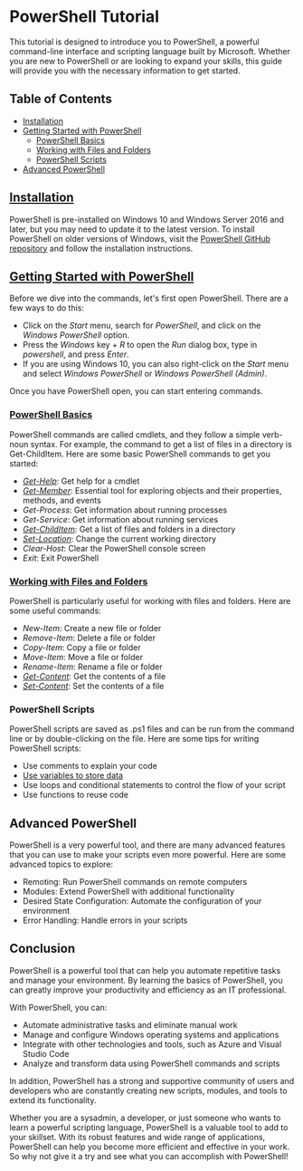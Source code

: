 # PowerShell Tutorial

This tutorial is designed to introduce you to PowerShell, a powerful command-line interface and scripting language built by Microsoft. Whether you are new to PowerShell or are looking to expand your skills, this guide will provide you with the necessary information to get started.

## Table of Contents
- [Installation](Install\installation.md)
- [Getting Started with PowerShell](#getting-started-with-powershell)
    - [PowerShell Basics](#powershell-basics)
    - [Working with Files and Folders](#working-with-files-and-folders)
    - [PowerShell Scripts](#powershell-scripts)
- [Advanced PowerShell](#advanced-powershell)

## [Installation](Install\installation.md)
PowerShell is pre-installed on Windows 10 and Windows Server 2016 and later, but you may need to update it to the latest version. To install PowerShell on older versions of Windows, visit the [PowerShell GitHub repository](https://github.com/PowerShell/PowerShell) and follow the installation instructions.

## [Getting Started with PowerShell](GetStart.md)
Before we dive into the commands, let's first open PowerShell. There are a few ways to do this:

+ Click on the *Start* menu, search for *PowerShell*, and click on the *Windows PowerShell* option.
+ Press the *Windows* key + *R* to open the *Run* dialog box, type in *powershell*, and press *Enter*.
+ If you are using Windows 10, you can also right-click on the *Start* menu and select *Windows PowerShell* or *Windows PowerShell (Admin)*.

Once you have PowerShell open, you can start entering commands.

### [PowerShell Basics](GetStart.md)
PowerShell commands are called cmdlets, and they follow a simple verb-noun syntax. For example, the command to get a list of files in a directory is Get-ChildItem. Here are some basic PowerShell commands to get you started:

+ [*Get-Help*](gethelp.md): Get help for a cmdlet
+ [*Get-Member*](get_member.md): Essential tool for exploring objects and their properties, methods, and events
+ *Get-Process*: Get information about running processes
+ *Get-Service*: Get information about running services
+ [*Get-ChildItem*](files_folders.md#get-childitem): Get a list of files and folders in a directory
+ [*Set-Location*](files_folders.md#set-location): Change the current working directory
+ *Clear-Host*: Clear the PowerShell console screen
+ *Exit*: Exit PowerShell

### [Working with Files and Folders](files_folders.md)
PowerShell is particularly useful for working with files and folders. Here are some useful commands:

+ *New-Item*: Create a new file or folder
+ *Remove-Item*: Delete a file or folder
+ *Copy-Item*: Copy a file or folder
+ *Move-Item*: Move a file or folder
+ *Rename-Item*: Rename a file or folder
+ [*Get-Content*](out_format.md#get-content): Get the contents of a file
+ [*Set-Content*](out_format.md#set-content): Set the contents of a file

### PowerShell Scripts

PowerShell scripts are saved as .ps1 files and can be run from the command line or by double-clicking on the file. Here are some tips for writing PowerShell scripts:

+ Use comments to explain your code
+ [Use variables to store data](./Scripting/variables.md)
+ Use loops and conditional statements to control the flow of your script
+ Use functions to reuse code

## Advanced PowerShell

PowerShell is a very powerful tool, and there are many advanced features that you can use to make your scripts even more powerful. Here are some advanced topics to explore:

+ Remoting: Run PowerShell commands on remote computers
+ Modules: Extend PowerShell with additional functionality
+ Desired State Configuration: Automate the configuration of your environment
+ Error Handling: Handle errors in your scripts

## Conclusion

PowerShell is a powerful tool that can help you automate repetitive tasks and manage your environment. By learning the basics of PowerShell, you can greatly improve your productivity and efficiency as an IT professional.

With PowerShell, you can:

* Automate administrative tasks and eliminate manual work
* Manage and configure Windows operating systems and applications
* Integrate with other technologies and tools, such as Azure and Visual Studio Code
* Analyze and transform data using PowerShell commands and scripts

In addition, PowerShell has a strong and supportive community of users and developers who are constantly creating new scripts, modules, and tools to extend its functionality.

Whether you are a sysadmin, a developer, or just someone who wants to learn a powerful scripting language, PowerShell is a valuable tool to add to your skillset. With its robust features and wide range of applications, PowerShell can help you become more efficient and effective in your work. So why not give it a try and see what you can accomplish with PowerShell!
